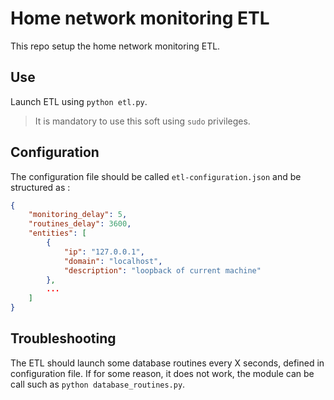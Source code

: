 # Home network monitoring ETL

This repo setup the home network monitoring ETL.

## Use

Launch ETL using `python etl.py`.

> It is mandatory to use this soft using `sudo` privileges.

## Configuration

The configuration file should be called `etl-configuration.json` and be structured as :

```JSON
{
    "monitoring_delay": 5,
    "routines_delay": 3600,
    "entities": [
        {
            "ip": "127.0.0.1",
            "domain": "localhost",
            "description": "loopback of current machine"
        },
        ...
    ]
}
```

## Troubleshooting

The ETL should launch some database routines every X seconds, defined in configuration file. If for some reason, it does not work, the module can be call such as `python database_routines.py`.
